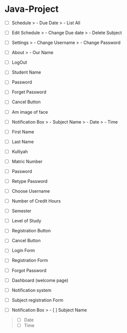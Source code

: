 # Java-Project

- [ ] Schedule
      > - Due Date
      > - List All
- [ ] Edit Schedule
      > - Change Due date
      > - Delete Subject
- [ ] Settings
      > - Change Username
      > - Change Password
- [ ] About
      > - Our Name
- [ ] LogOut
- [ ] Student Name
- [ ] Password
- [ ] Forget Password
- [ ] Cancel Button
- [ ] Am image of face
- [ ] Notification Box
      > - Subject Name
      > - Date
      > - Time
- [ ] First Name
- [ ] Last Name
- [ ] Kulliyah
- [ ] Matric Number
- [ ] Password
- [ ] Retype Password
- [ ] Choose Username
- [ ] Number of Credit Hours
- [ ] Semester
- [ ] Level of Study
- [ ] Registration Button
- [ ] Cancel Button
- [ ] Login Form
- [ ] Registration Form
- [ ] Forgot Password
- [ ] Dashboard (welcome page)
- [ ] Notification system
- [ ] Subject registration Form

- [ ] Notification Box
      > - [ ] Subject Name
>    - [ ] Date
>    - [ ] Time
